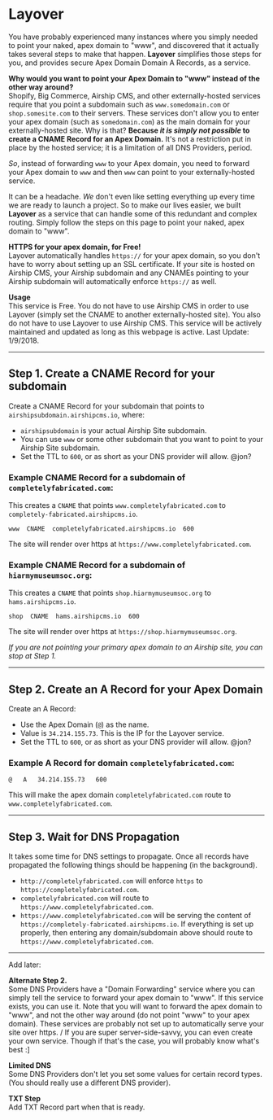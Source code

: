 # Layover
You have probably experienced many instances where you simply needed to point your naked, apex domain to "www", and discovered that it actually takes several steps to make that happen. **Layover** simplifies those steps for you, and provides secure Apex Domain Domain A Records, as a service.

**Why would you want to point your Apex Domain to "www" instead of the other way around?**  
Shopify, Big Commerce, Airship CMS, and other externally-hosted services require that you point a subdomain such as `www.somedomain.com` or `shop.somesite.com` to their servers. These services don't allow you to enter your apex domain (such as `somedomain.com`) as the main domain for your externally-hosted site. Why is that? **Because _it is simply not possible_ to create a CNAME Record for an Apex Domain.** It's not a restriction put in place by the hosted service; it is a limitation of all DNS Providers, period. 

_So_, instead of forwarding `www` to your Apex domain, you need to forward your Apex domain to `www` and then `www` can point to your externally-hosted service. 

It can be a headache. _We_ don't even like setting everything up every  time we are ready to launch a project. So to make our lives easier, we built **Layover** as a service that can handle some of this redundant and complex routing. Simply follow the steps on this page to point your naked, apex domain to "www". 

**HTTPS for your apex domain, for Free!**  
Layover automatically handles `https://` for your apex domain, so you don't have to worry about setting up an SSL certificate. If your site is hosted on Airship CMS, your Airship subdomain and any CNAMEs pointing to your Airship subdomain will automatically enforce `https://` as well. 

**Usage**  
This service is Free. You do not have to use Airship CMS in order to use Layover (simply set the CNAME to another externally-hosted site). You also do not have to use Layover to use Airship CMS. This service will be actively maintained and updated as long as this webpage is active. Last Update: 1/9/2018.

---

## Step 1. Create a CNAME Record for your subdomain
Create a CNAME Record for your subdomain that points to `airshipsubdomain.airshipcms.io`, where:
- `airshipsubdomain` is your actual Airship Site subdomain. 
- You can use `www` or some other subdomain that you want to point to your Airship Site subdomain. 
- Set the TTL to `600`, or as short as your DNS provider will allow. @jon?

### Example CNAME Record for a subdomain of `completelyfabricated.com`:
This creates a `CNAME` that points `www.completelyfabricated.com` to `completely-fabricated.airshipcms.io`.
```
www  CNAME  completelyfabricated.airshipcms.io  600
```
The site will render over https at `https://www.completelyfabricated.com`.

### Example CNAME Record for a subdomain of `hiarmymuseumsoc.org`:
This creates a `CNAME` that points `shop.hiarmymuseumsoc.org` to `hams.airshipcms.io`.
```
shop  CNAME  hams.airshipcms.io  600
```
The site will render over https at `https://shop.hiarmymuseumsoc.org`.

_If you are not pointing your primary apex domain to an Airship site, you can stop at Step 1._

---

## Step 2. Create an A Record for your Apex Domain
Create an A Record:
- Use the Apex Domain (`@`) as the name.
- Value is `34.214.155.73`. This is the IP for the Layover service.
- Set the TTL to `600`, or as short as your DNS provider will allow. @jon?

### Example A Record for domain `completelyfabricated.com`:
```
@   A   34.214.155.73   600
```
This will make the apex domain `completelyfabricated.com` route to `www.completelyfabricated.com`. 

---

## Step 3. Wait for DNS Propagation
It takes some time for DNS settings to propagate. Once all records have propagated the following things should be happening (in the background).
- `http://completelyfabricated.com` will enforce `https` to `https://completelyfabricated.com`.
- `completelyfabricated.com` will route to `https://www.completelyfabricated.com`.
- `https://www.completelyfabricated.com` will be serving the content of `https://completely-fabricated.airshipcms.io`.
If everything is set up properly, then entering any domain/subdomain above should route to `https://www.completelyfabricated.com`.

---

Add later:

**Alternate Step 2.**  
Some DNS Providers have a "Domain Forwarding" service where you can simply tell the service to forward your apex domain to "www". If this service exists, you can use it. Note that you will want to forward the apex domain to "www", and not the other way around (do not point "www" to your apex domain). These services are probably not set up to automatically serve your site over https. / If you are super server-side-savvy, you can even create your own service. Though if that's the case, you will probably know what's best :]

**Limited DNS**  
Some DNS Providers don't let you set some values for certain record types. (You should really use a different DNS provider).

**TXT Step**  
Add TXT Record part when that is ready.
